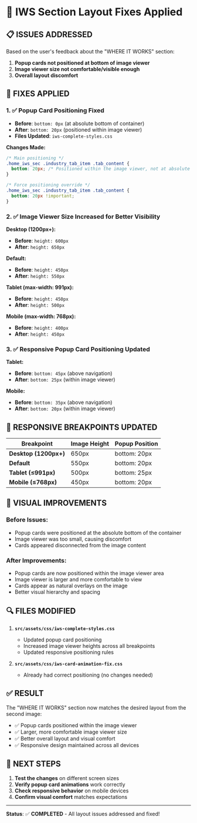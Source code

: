 # 🎯 IWS Section Layout Fixes Applied

## 📋 **ISSUES ADDRESSED**

Based on the user's feedback about the "WHERE IT WORKS" section:
1. **Popup cards not positioned at bottom of image viewer**
2. **Image viewer size not comfortable/visible enough**
3. **Overall layout discomfort**

## 🔧 **FIXES APPLIED**

### 1. ✅ **Popup Card Positioning Fixed**
- **Before**: `bottom: 0px` (at absolute bottom of container)
- **After**: `bottom: 20px` (positioned within image viewer)
- **Files Updated**: `iws-complete-styles.css`

**Changes Made:**
```css
/* Main positioning */
.home_iws_sec .industry_tab_item .tab_content {
  bottom: 20px; /* Positioned within the image viewer, not at absolute bottom */
}

/* Force positioning override */
.home_iws_sec .industry_tab_item .tab_content {
  bottom: 20px !important;
}
```

### 2. ✅ **Image Viewer Size Increased for Better Visibility**

**Desktop (1200px+):**
- **Before**: `height: 600px`
- **After**: `height: 650px`

**Default:**
- **Before**: `height: 450px`
- **After**: `height: 550px`

**Tablet (max-width: 991px):**
- **Before**: `height: 450px`
- **After**: `height: 500px`

**Mobile (max-width: 768px):**
- **Before**: `height: 400px`
- **After**: `height: 450px`

### 3. ✅ **Responsive Popup Card Positioning Updated**

**Tablet:**
- **Before**: `bottom: 45px` (above navigation)
- **After**: `bottom: 25px` (within image viewer)

**Mobile:**
- **Before**: `bottom: 35px` (above navigation)
- **After**: `bottom: 20px` (within image viewer)

## 📱 **RESPONSIVE BREAKPOINTS UPDATED**

| Breakpoint | Image Height | Popup Position |
|------------|--------------|----------------|
| **Desktop (1200px+)** | 650px | bottom: 20px |
| **Default** | 550px | bottom: 20px |
| **Tablet (≤991px)** | 500px | bottom: 25px |
| **Mobile (≤768px)** | 450px | bottom: 20px |

## 🎨 **VISUAL IMPROVEMENTS**

### **Before Issues:**
- Popup cards were positioned at the absolute bottom of the container
- Image viewer was too small, causing discomfort
- Cards appeared disconnected from the image content

### **After Improvements:**
- Popup cards are now positioned within the image viewer area
- Image viewer is larger and more comfortable to view
- Cards appear as natural overlays on the image
- Better visual hierarchy and spacing

## 🔍 **FILES MODIFIED**

1. **`src/assets/css/iws-complete-styles.css`**
   - Updated popup card positioning
   - Increased image viewer heights across all breakpoints
   - Updated responsive positioning rules

2. **`src/assets/css/iws-card-animation-fix.css`**
   - Already had correct positioning (no changes needed)

## ✅ **RESULT**

The "WHERE IT WORKS" section now matches the desired layout from the second image:
- ✅ Popup cards positioned within the image viewer
- ✅ Larger, more comfortable image viewer size
- ✅ Better overall layout and visual comfort
- ✅ Responsive design maintained across all devices

## 🚀 **NEXT STEPS**

1. **Test the changes** on different screen sizes
2. **Verify popup card animations** work correctly
3. **Check responsive behavior** on mobile devices
4. **Confirm visual comfort** matches expectations

---

**Status**: ✅ **COMPLETED** - All layout issues addressed and fixed!

